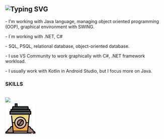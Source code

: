 
![Typing SVG](https://readme-typing-svg.demolab.com?font=Source+Code+Pro&pause=1000&color=4C566A&width=435&lines=WELCOME+TO+MY+PROFILE%2C+I'M+AMAN21)
---------------------------------------------
<p>- I'm working with Java language, managing object oriented programming (OOP), graphical environment with SWING.</p>
<p>- I´m working with .NET, C#</p>
<p>- SQL, PSQL, relational database, object-oriented database.</p>
<p>- I use VS Community to work graphically with C#, .NET framework workload.</p>
<p>- I usually work with Kotlin in Android Studio, but I focus more on Java.</p>

### SKILLS
<br>
<a href="https://skillicons.dev"><img src="https://skillicons.dev/icons?i=java,cs,postgres,androidstudio,linux,html,css,js,eclipse,c,docker,python" /></a>
<br>
<a href="" target="_blank"><img src="cafe_icon.png" alt="Buy Me A Coffee" style="height: 96px !important;width: 96px !important;box-shadow: 0px 3px 2px 0px rgba(190, 190, 190, 0.5) !important;-webkit-box-shadow: 0px 3px 2px 0px rgba(190, 190, 190, 0.5) !important;" ></a>
<!--
**P0ll021/P0ll021** is a ✨ _special_ ✨ repository because its `README.md` (this file) appears on your GitHub profile.

Here are some ideas to get you started:

- 🔭 I’m currently working on ...
- 🌱 I’m currently learning ...
- 👯 I’m looking to collaborate on ...
- 🤔 I’m looking for help with ...
- 💬 Ask me about ...
- 📫 How to reach me: ...
- 😄 Pronouns: ...
- ⚡ Fun fact: ...
-->
